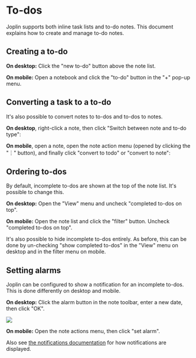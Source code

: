 # To-dos

Joplin supports both inline task lists and to-do notes. This document explains how to create and manage to-do notes.

## Creating a to-do

**On desktop:** Click the "new to-do" button above the note list.

**On mobile:** Open a notebook and click the "to-do" button in the "+" pop-up menu.

## Converting a task to a to-do

It's also possible to convert notes to to-dos and to-dos to notes.

**On desktop**, right-click a note, then click "Switch between note and to-do type":

**On mobile**, open a note, open the note action menu (opened by clicking the "︙" button), and finally click "convert to todo" or "convert to note":

## Ordering to-dos

By default, incomplete to-dos are shown at the top of the note list. It's possible to change this.

**On desktop:** Open the "View" menu and uncheck "completed to-dos on top".

**On mobile:** Open the note list and click the "filter" button. Uncheck "completed to-dos on top".

It's also possible to hide incomplete to-dos entirely. As before, this can be done by un-checking "show completed to-dos" in the "View" menu on desktop and in the filter menu on mobile.


## Setting alarms

Joplin can be configured to show a notification for an incomplete to-dos. This is done differently on desktop and mobile.

**On desktop:** Click the alarm button in the note toolbar, enter a new date, then click "OK".

![](/images/desktop-set-alarm.png)

**On mobile:** Open the note actions menu, then click "set alarm".

Also see [the notifications documentation](https://joplinapp.org/help/apps/notifications) for how notifications are displayed.
